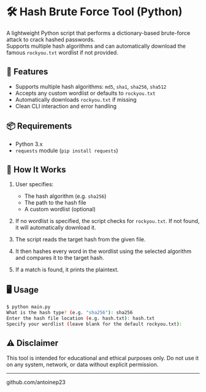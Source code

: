 # 🛠️ Hash Brute Force Tool (Python)

A lightweight Python script that performs a dictionary-based brute-force attack to crack hashed passwords.  
Supports multiple hash algorithms and can automatically download the famous `rockyou.txt` wordlist if not provided.

## 🚀 Features

- Supports multiple hash algorithms: `md5`, `sha1`, `sha256`, `sha512`
- Accepts any custom wordlist or defaults to `rockyou.txt`
- Automatically downloads `rockyou.txt` if missing
- Clean CLI interaction and error handling

## 📦 Requirements

- Python 3.x
- `requests` module (`pip install requests`)

## 🔧 How It Works

1. User specifies:

   - The hash algorithm (e.g. `sha256`)
   - The path to the hash file
   - A custom wordlist (optional)

2. If no wordlist is specified, the script checks for `rockyou.txt`. If not found, it will automatically download it.

3. The script reads the target hash from the given file.

4. It then hashes every word in the wordlist using the selected algorithm and compares it to the target hash.

5. If a match is found, it prints the plaintext.

## 🖥️ Usage

```bash
$ python main.py
What is the hash type? (e.g. "sha256"): sha256
Enter the hash file location (e.g. hash.txt): hash.txt
Specify your wordlist (leave blank for the default rockyou.txt):
```

## ⚠️ Disclaimer

This tool is intended for educational and ethical purposes only.
Do not use it on any system, network, or data without explicit permission.

---

github.com/antoinep23
